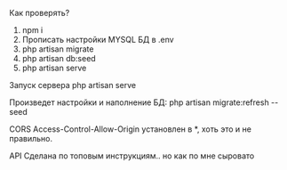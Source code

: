 Как проверять?
1) npm i
2) Прописать настройки MYSQL БД в .env
3) php artisan migrate
4) php artisan db:seed
5) php artisan serve

Запуск сервера
php artisan serve

Произведет настройки и наполнение БД:
php artisan migrate:refresh --seed

CORS
Access-Control-Allow-Origin установлен в *, хоть это и не правильно.

API
Сделана по топовым инструкциям.. но как по мне сыровато


